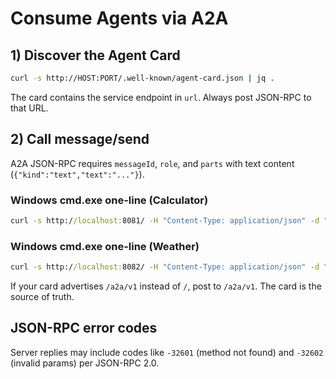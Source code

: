 # Consume Agents via A2A

## 1) Discover the Agent Card

```bash
curl -s http://HOST:PORT/.well-known/agent-card.json | jq .
```

The card contains the service endpoint in `url`. Always post JSON-RPC to that URL.

## 2) Call message/send

A2A JSON-RPC requires `messageId`, `role`, and `parts` with text content (`{"kind":"text","text":"..."}`).

### Windows cmd.exe one-line (Calculator)

```bat
curl -s http://localhost:8081/ -H "Content-Type: application/json" -d "{\"jsonrpc\":\"2.0\",\"id\":\"1\",\"method\":\"message/send\",\"params\":{\"message\":{\"messageId\":\"demo-1\",\"role\":\"user\",\"parts\":[{\"kind\":\"text\",\"text\":\"12/3\"}]}}}"
```

### Windows cmd.exe one-line (Weather)

```bat
curl -s http://localhost:8082/ -H "Content-Type: application/json" -d "{\"jsonrpc\":\"2.0\",\"id\":\"1\",\"method\":\"message/send\",\"params\":{\"message\":{\"messageId\":\"demo-2\",\"role\":\"user\",\"parts\":[{\"kind\":\"text\",\"text\":\"36.75,3.06\"}]}}}"
```

If your card advertises `/a2a/v1` instead of `/`, post to `/a2a/v1`. The card is the source of truth.

## JSON-RPC error codes

Server replies may include codes like `-32601` (method not found) and `-32602` (invalid params) per JSON-RPC 2.0.